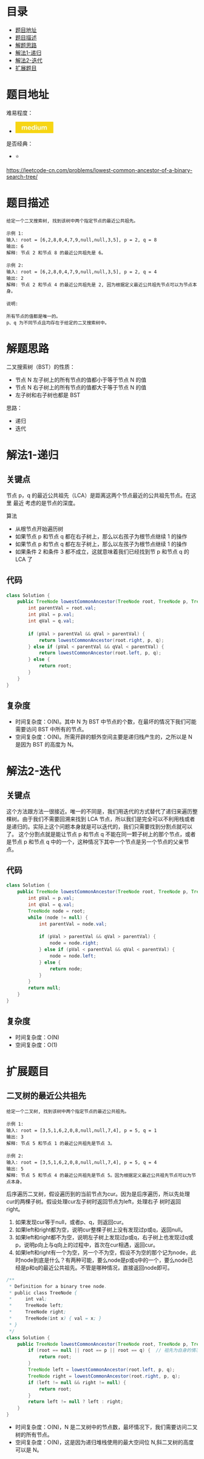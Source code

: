 # 目录
* [题目地址](#题目地址)
* [题目描述](#题目描述)
* [解题思路](#解题思路)
* [解法1-递归](#解法1-递归)
* [解法2-迭代](#解法2-迭代)
* [扩展题目](#扩展题目)



# 题目地址
难易程度：
- ![medium.jpg](../.images/medium.jpg)

是否经典：
- ⭐️

https://leetcode-cn.com/problems/lowest-common-ancestor-of-a-binary-search-tree/

# 题目描述
```$xslt
给定一个二叉搜索树, 找到该树中两个指定节点的最近公共祖先。

示例 1:
输入: root = [6,2,8,0,4,7,9,null,null,3,5], p = 2, q = 8
输出: 6 
解释: 节点 2 和节点 8 的最近公共祖先是 6。

示例 2:
输入: root = [6,2,8,0,4,7,9,null,null,3,5], p = 2, q = 4
输出: 2
解释: 节点 2 和节点 4 的最近公共祖先是 2, 因为根据定义最近公共祖先节点可以为节点本身。
 
说明:

所有节点的值都是唯一的。
p、q 为不同节点且均存在于给定的二叉搜索树中。
```

# 解题思路
二叉搜索树（BST）的性质：
- 节点 N 左子树上的所有节点的值都小于等于节点 N 的值
- 节点 N 右子树上的所有节点的值都大于等于节点 N 的值
- 左子树和右子树也都是 BST

思路：
- 递归
- 迭代

# 解法1-递归
## 关键点
节点 p，q 的最近公共祖先（LCA）是距离这两个节点最近的公共祖先节点。在这里 最近 考虑的是节点的深度。

算法
- 从根节点开始遍历树
- 如果节点 p 和节点 q 都在右子树上，那么以右孩子为根节点继续 1 的操作
- 如果节点 p 和节点 q 都在左子树上，那么以左孩子为根节点继续 1 的操作
- 如果条件 2 和条件 3 都不成立，这就意味着我们已经找到节 p 和节点 q 的 LCA 了

## 代码
```Java
class Solution {
    public TreeNode lowestCommonAncestor(TreeNode root, TreeNode p, TreeNode q) {
        int parentVal = root.val;
        int pVal = p.val;
        int qVal = q.val;

        if (pVal > parentVal && qVal > parentVal) {
            return lowestCommonAncestor(root.right, p, q);
        } else if (pVal < parentVal && qVal < parentVal) {
            return lowestCommonAncestor(root.left, p, q);
        } else {
            return root;
        }
    }
}
```


## 复杂度
- 时间复杂度：O(N)。其中 N 为 BST 中节点的个数，在最坏的情况下我们可能需要访问 BST 中所有的节点。
- 空间复杂度：O(N)。所需开辟的额外空间主要是递归栈产生的，之所以是 N 是因为 BST 的高度为 N。


# 解法2-迭代
## 关键点
这个方法跟方法一很接近。唯一的不同是，我们用迭代的方式替代了递归来遍历整棵树。由于我们不需要回溯来找到 LCA 节点，所以我们是完全可以不利用栈或者是递归的。实际上这个问题本身就是可以迭代的，我们只需要找到分割点就可以了。
这个分割点就是能让节点 p 和节点 q 不能在同一颗子树上的那个节点，或者是节点 p 和节点 q 中的一个，这种情况下其中一个节点是另一个节点的父亲节点。


## 代码
```Java
class Solution {
    public TreeNode lowestCommonAncestor(TreeNode root, TreeNode p, TreeNode q) {
        int pVal = p.val;
        int qVal = q.val;
        TreeNode node = root;
        while (node != null) {
            int parentVal = node.val;

            if (pVal > parentVal && qVal > parentVal) {
                node = node.right;
            } else if (pVal < parentVal && qVal < parentVal) {
                node = node.left;
            } else {
                return node;
            }
        }
        return null;
    }
}
```


## 复杂度
- 时间复杂度：O(N)
- 空间复杂度：O(1)

# 扩展题目
## 二叉树的最近公共祖先
```$xslt
给定一个二叉树, 找到该树中两个指定节点的最近公共祖先。

示例 1:
输入: root = [3,5,1,6,2,0,8,null,null,7,4], p = 5, q = 1
输出: 3
解释: 节点 5 和节点 1 的最近公共祖先是节点 3。

示例 2:
输入: root = [3,5,1,6,2,0,8,null,null,7,4], p = 5, q = 4
输出: 5
解释: 节点 5 和节点 4 的最近公共祖先是节点 5。因为根据定义最近公共祖先节点可以为节点本身。
```

后序遍历二叉树，假设遍历到的当前节点为cur。因为是后序遍历，所以先处理cur的两棵子树。假设处理cur左子树时返回节点为left，处理右子 树时返回right。
1. 如果发现cur等于null，或者p、q，则返回cur。
2. 如果left和right都为空，说明cur整棵子树上没有发现过p或q，返回null。
3. 如果left和right都不为空，说明左子树上发现过p或q，右子树上也发现过q或p，说明p向上与q向上的过程中，首次在cur相遇，返回cur。
4. 如果left和right有一个为空，另一个不为空，假设不为空的那个记为node，此时node到底是什么？有两种可能，要么node是p或q中的一个，要么node已经是p和q的最近公共祖先。不管是哪种情况，直接返回node即可。


```Java
/**
 * Definition for a binary tree node.
 * public class TreeNode {
 *     int val;
 *     TreeNode left;
 *     TreeNode right;
 *     TreeNode(int x) { val = x; }
 * }
 */
class Solution {
    public TreeNode lowestCommonAncestor(TreeNode root, TreeNode p, TreeNode q) {
        if (root == null || root == p || root == q) {  // 祖先为自身的情况
            return root;
        }
        TreeNode left = lowestCommonAncestor(root.left, p, q);
        TreeNode right = lowestCommonAncestor(root.right, p, q);
        if (left != null && right != null) {
            return root;
        }
        return left != null ? left : right;
    }
}
```

- 时间复杂度：O(N)，N 是二叉树中的节点数，最坏情况下，我们需要访问二叉树的所有节点。
- 空间复杂度：O(N)，这是因为递归堆栈使用的最大空间位 N,斜二叉树的高度可以是 N。